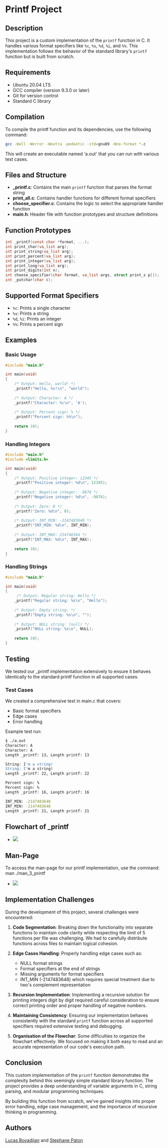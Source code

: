 # Printf Project

## Description
This project is a custom implementation of the `printf` function in C. It handles various format specifiers like `%c`, `%s`, `%d`, `%i`, and `%%`. This implementation follows the behavior of the standard library's `printf` function but is built from scratch.

## Requirements

- Ubuntu 20.04 LTS
- GCC compiler (version 9.3.0 or later)
- Git for version control
- Standard C library

## Compilation

To compile the printf function and its dependencies, use the following command:

```bash
gcc -Wall -Werror -Wextra -pedantic -std=gnu89 -Wno-format *.c
```

This will create an executable named 'a.out' that you can run with various test cases.

## Files and Structure

- **_printf.c**: Contains the main `printf` function that parses the format string
- **print_all.c**: Contains handler functions for different format specifiers
- **choose_specifier.c**: Contains the logic to select the appropriate handler function
- **main.h**: Header file with function prototypes and structure definitions

## Function Prototypes

```c
int _printf(const char *format, ...);
int print_char(va_list arg);
int print_string(va_list arg);
int print_percent(va_list arg);
int print_integer(va_list arg);
int print_long(va_list arg);
int print_digits(int n);
int choose_specifier(char format, va_list args, struct print_s p[]);
int _putchar(char c);
```

## Supported Format Specifiers

- `%c`: Prints a single character
- `%s`: Prints a string
- `%d`, `%i`: Prints an integer
- `%%`: Prints a percent sign

## Examples

### Basic Usage

```c
#include "main.h"

int main(void)
{
    /* Output: Hello, world! */
    _printf("Hello, %s!\n", "world");
    
    /* Output: Character: A */
    _printf("Character: %c\n", 'A');
    
    /* Output: Percent sign: % */
    _printf("Percent sign: %%\n");
    
    return (0);
}
```

### Handling Integers

```c
#include "main.h"
#include <limits.h>

int main(void)
{
    /* Output: Positive integer: 12345 */
    _printf("Positive integer: %d\n", 12345);
    
    /* Output: Negative integer: -9876 */
    _printf("Negative integer: %d\n", -9876);
    
    /* Output: Zero: 0 */
    _printf("Zero: %d\n", 0);
    
    /* Output: INT_MIN: -2147483648 */
    _printf("INT_MIN: %d\n", INT_MIN);
    
    /* Output: INT_MAX: 214748364 */
    _printf("INT_MAX: %d\n", INT_MAX);
    
    return (0);
}
```

### Handling Strings

```c
#include "main.h"

int main(void)
{
     /* Output: Regular string: Hello */
    _printf("Regular string: %s\n", "Hello");
   
    /* Output: Empty string: */ 
    _printf("Empty string: %s\n", ""); 
    
    /* Output: NULL string: (null) */
    _printf("NULL string: %s\n", NULL);
    
    return (0);
}
```

## Testing

We tested our _printf implementation extensively to ensure it behaves identically to the standard printf function in all supported cases.

### Test Cases

We created a comprehensive test in main.c that covers:
- Basic format specifiers
- Edge cases
- Error handling

Example test run:

```bash
$ ./a.out
Character: A
Character: A
Length _printf: 13, Length printf: 13

String: I'm a string!
String: I'm a string!
Length _printf: 22, Length printf: 22

Percent sign: %
Percent sign: %
Length _printf: 16, Length printf: 16

INT_MIN: -2147483648
INT_MIN: -2147483648
Length _printf: 21, Length printf: 21
```

## Flowchart of _printf

- <img src="Image/Flowchart_printf.png"/>

## Man-Page

To access the man-page for our printf implementation, use the command: man ./man_3_printf

- <img src="Image/Man_page_printf.png"/>

## Implementation Challenges

During the development of this project, several challenges were encountered:

1. **Code Segmentation**: Breaking down the functionality into separate functions to maintain code clarity while respecting the limit of 5 functions per file was challenging. We had to carefully distribute functions across files to maintain logical cohesion.

2. **Edge Cases Handling**: Properly handling edge cases such as:
   - NULL format strings
   - Format specifiers at the end of strings
   - Missing arguments for format specifiers
   - INT_MIN (-2147483648) which requires special treatment due to two's complement representation

3. **Recursion Implementation**: Implementing a recursive solution for printing integers digit by digit required careful consideration to ensure correct printing order and proper handling of negative numbers.

4. **Maintaining Consistency**: Ensuring our implementation behaves consistently with the standard `printf` function across all supported specifiers required extensive testing and debugging.

5. **Organisation of the Flowchar**: Some difficulties to organize the flowchart effectively. We focused on making it both easy to read and an accurate representation of our code's execution path.

## Conclusion

This custom implementation of the `printf` function demonstrates the complexity behind this seemingly simple standard library function. The project provides a deep understanding of variable arguments in C, string parsing, and modular programming techniques.

By building this function from scratch, we've gained insights into proper error handling, edge case management, and the importance of recursive thinking in programming.

## Authors

[Lucas Boyadjian](https://github.com/Yadjian92) and [Stephane Paton](https://github.com/Steph974-Git)
